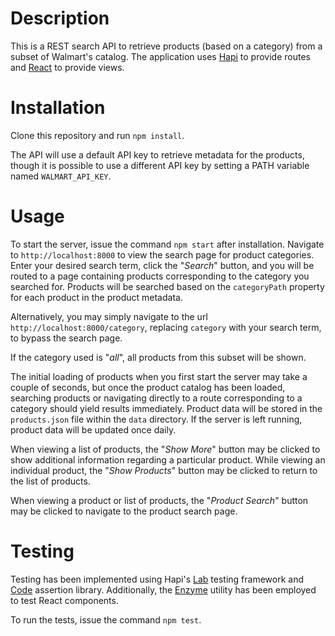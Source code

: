 # Description
This is a REST search API to retrieve products (based on a
category) from a subset of Walmart's catalog.  The application uses
[Hapi](https://hapijs.com/) to provide routes and [React](https://reactjs.org/)
to provide views.

# Installation
Clone this repository and run `npm install`.

The API will use a default API key to retrieve metadata for the products, though
it is possible to use a different API key by setting a PATH variable named
`WALMART_API_KEY`.

# Usage
To start the server, issue the command `npm start` after installation.
Navigate to `http://localhost:8000` to view the search page for product
categories. Enter your desired search term, click the "*Search*" button, and you
will be routed to a page containing products corresponding to the category you
searched for. Products will be searched based on the `categoryPath` property for
each product in the product metadata.

Alternatively, you may simply navigate to the url
`http://localhost:8000/category`, replacing `category` with your search term,
to bypass the search page.

If the category used is "*all*", all products from this subset will be shown.

The initial loading of products when you first start the server may take
a couple of seconds, but once the product catalog has been loaded, searching products
or navigating directly to a route corresponding to a category should yield
results immediately.  Product data will be stored in the `products.json` file
 within the `data` directory.  If the server is left running, product data will be
 updated once daily.

When viewing a list of products, the "*Show More*" button may be clicked to show
additional information regarding a particular product.  While viewing an
individual product, the "*Show Products*" button may be clicked to return to the
list of products.

When viewing a product or list of products, the "*Product Search*" button may be
clicked to navigate to the product search page.

# Testing
Testing has been implemented using Hapi's
[Lab](https://github.com/hapijs/lab) testing framework and
[Code](https://github.com/hapijs/code) assertion library.  Additionally, the
[Enzyme](https://airbnb.io/enzyme/) utility has been employed to test React
components.

To run the tests, issue the command `npm test`.
